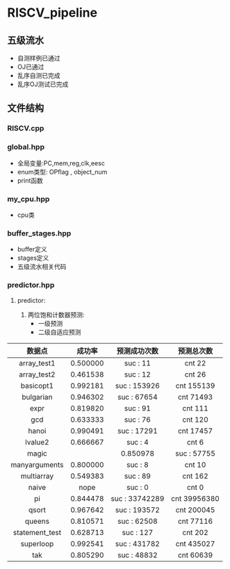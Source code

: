 # RISCV_pipeline

## 五级流水

- 自测样例已通过
- OJ已通过
- 乱序自测已完成
- 乱序OJ测试已完成

## 文件结构
### RISCV.cpp

### global.hpp 
- 全局变量:PC,mem,reg,clk,eesc
- enum类型: OPflag , object_num
- print函数 

### my_cpu.hpp
- cpu类

### buffer_stages.hpp
- buffer定义
- stages定义
- 五级流水相关代码

### predictor.hpp
1. predictor:

    1. 两位饱和计数器预测:
        - 一级预测
        - 二级自适应预测

| 数据点 | 成功率 | 预测成功次数 | 预测总次数 |
| :----: | :----: | :----: | :----: |
|array_test1|0.500000|suc : 11|cnt 22|
|array_test2|0.461538|suc : 12|cnt 26|
|basicopt1|0.992181|suc : 153926|cnt 155139|
|bulgarian|0.946302|suc : 67654|cnt 71493|
|expr|0.819820|suc : 91|cnt 111|
|gcd|0.633333|suc : 76|cnt 120|
|hanoi|0.990491|suc : 17291|cnt 17457|
|lvalue2|0.666667|suc : 4|cnt 6|
|magic||0.850978|suc : 57755|cnt 67869|
|manyarguments|0.800000|suc : 8|cnt 10|
|multiarray|0.549383|suc : 89|cnt 162|
|naive|nope|suc : 0|cnt 0|
|pi|0.844478|suc : 33742289|cnt 39956380|
|qsort|0.967642|suc : 193572|cnt 200045|
|queens|0.810571|suc : 62508|cnt 77116|
|statement_test|0.628713|suc : 127|cnt 202|
|superloop|0.992541|suc : 431782|cnt 435027|
|tak|0.805290|suc : 48832|cnt 60639|
